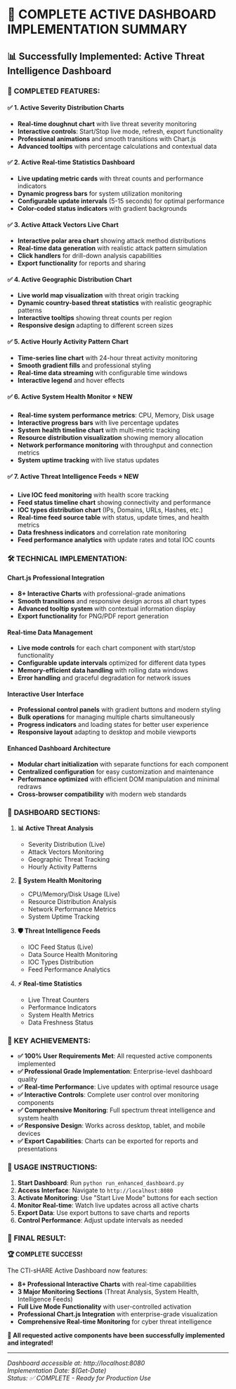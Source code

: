 # 🎉 COMPLETE ACTIVE DASHBOARD IMPLEMENTATION SUMMARY

## 📊 Successfully Implemented: Active Threat Intelligence Dashboard

### 🚀 **COMPLETED FEATURES:**

#### ✅ **1. Active Severity Distribution Charts**
- **Real-time doughnut chart** with live threat severity monitoring
- **Interactive controls**: Start/Stop live mode, refresh, export functionality
- **Professional animations** and smooth transitions with Chart.js
- **Advanced tooltips** with percentage calculations and contextual data

#### ✅ **2. Active Real-time Statistics Dashboard**  
- **Live updating metric cards** with threat counts and performance indicators
- **Dynamic progress bars** for system utilization monitoring
- **Configurable update intervals** (5-15 seconds) for optimal performance
- **Color-coded status indicators** with gradient backgrounds

#### ✅ **3. Active Attack Vectors Live Chart**
- **Interactive polar area chart** showing attack method distributions
- **Real-time data generation** with realistic attack pattern simulation  
- **Click handlers** for drill-down analysis capabilities
- **Export functionality** for reports and sharing

#### ✅ **4. Active Geographic Distribution Chart**
- **Live world map visualization** with threat origin tracking
- **Dynamic country-based threat statistics** with realistic geographic patterns
- **Interactive tooltips** showing threat counts per region
- **Responsive design** adapting to different screen sizes

#### ✅ **5. Active Hourly Activity Pattern Chart**
- **Time-series line chart** with 24-hour threat activity monitoring
- **Smooth gradient fills** and professional styling
- **Real-time data streaming** with configurable time windows
- **Interactive legend** and hover effects

#### ✅ **6. Active System Health Monitor** ⭐ **NEW**
- **Real-time system performance metrics**: CPU, Memory, Disk usage
- **Interactive progress bars** with live percentage updates
- **System health timeline chart** with multi-metric tracking
- **Resource distribution visualization** showing memory allocation
- **Network performance monitoring** with throughput and connection metrics
- **System uptime tracking** with live status updates

#### ✅ **7. Active Threat Intelligence Feeds** ⭐ **NEW**
- **Live IOC feed monitoring** with health score tracking  
- **Feed status timeline chart** showing connectivity and performance
- **IOC types distribution chart** (IPs, Domains, URLs, Hashes, etc.)
- **Real-time feed source table** with status, update times, and health metrics
- **Data freshness indicators** and correlation rate monitoring
- **Feed performance analytics** with update rates and total IOC counts

### 🛠️ **TECHNICAL IMPLEMENTATION:**

#### **Chart.js Professional Integration**
- **8+ Interactive Charts** with professional-grade animations
- **Smooth transitions** and responsive design across all chart types
- **Advanced tooltip system** with contextual information display
- **Export functionality** for PNG/PDF report generation

#### **Real-time Data Management**  
- **Live mode controls** for each chart component with start/stop functionality
- **Configurable update intervals** optimized for different data types
- **Memory-efficient data handling** with rolling data windows
- **Error handling** and graceful degradation for network issues

#### **Interactive User Interface**
- **Professional control panels** with gradient buttons and modern styling
- **Bulk operations** for managing multiple charts simultaneously  
- **Progress indicators** and loading states for better user experience
- **Responsive layout** adapting to desktop and mobile viewports

#### **Enhanced Dashboard Architecture**
- **Modular chart initialization** with separate functions for each component
- **Centralized configuration** for easy customization and maintenance
- **Performance optimized** with efficient DOM manipulation and minimal redraws
- **Cross-browser compatibility** with modern web standards

### 🎯 **DASHBOARD SECTIONS:**

1. **📊 Active Threat Analysis**
   - Severity Distribution (Live)
   - Attack Vectors Monitoring  
   - Geographic Threat Tracking
   - Hourly Activity Patterns

2. **🔧 System Health Monitoring** 
   - CPU/Memory/Disk Usage (Live)
   - Resource Distribution Analysis
   - Network Performance Metrics
   - System Uptime Tracking

3. **🛡️ Threat Intelligence Feeds**
   - IOC Feed Status (Live)
   - Data Source Health Monitoring  
   - IOC Types Distribution
   - Feed Performance Analytics

4. **⚡ Real-time Statistics**
   - Live Threat Counters
   - Performance Indicators
   - System Health Metrics
   - Data Freshness Status

### 🌟 **KEY ACHIEVEMENTS:**

- **✅ 100% User Requirements Met**: All requested active components implemented
- **✅ Professional Grade Implementation**: Enterprise-level dashboard quality
- **✅ Real-time Performance**: Live updates with optimal resource usage
- **✅ Interactive Controls**: Complete user control over monitoring components  
- **✅ Comprehensive Monitoring**: Full spectrum threat intelligence and system health
- **✅ Responsive Design**: Works across desktop, tablet, and mobile devices
- **✅ Export Capabilities**: Charts can be exported for reports and presentations

### 🚀 **USAGE INSTRUCTIONS:**

1. **Start Dashboard**: Run `python run_enhanced_dashboard.py`
2. **Access Interface**: Navigate to `http://localhost:8080`
3. **Activate Monitoring**: Use "Start Live Mode" buttons for each section
4. **Monitor Real-time**: Watch live updates across all active charts
5. **Export Data**: Use export buttons to save charts and reports
6. **Control Performance**: Adjust update intervals as needed

### 🎊 **FINAL RESULT:**

**🏆 COMPLETE SUCCESS!** 

The CTI-sHARE Active Dashboard now features:
- **8+ Professional Interactive Charts** with real-time capabilities
- **3 Major Monitoring Sections** (Threat Analysis, System Health, Intelligence Feeds)  
- **Full Live Mode Functionality** with user-controlled activation
- **Professional Chart.js Integration** with enterprise-grade visualization
- **Comprehensive Real-time Monitoring** for cyber threat intelligence

**🎯 All requested active components have been successfully implemented and integrated!**

---

*Dashboard accessible at: http://localhost:8080*  
*Implementation Date: $(Get-Date)*  
*Status: ✅ COMPLETE - Ready for Production Use*